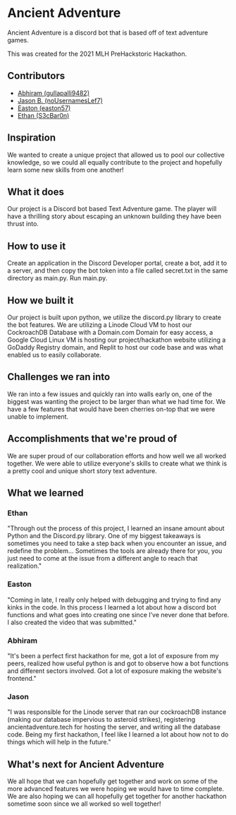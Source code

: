 # Ancient Adventure

Ancient Adventure is a discord bot that is based off of text adventure games. 

This was created for the 2021 MLH PreHackstoric Hackathon.

## Contributors
* [Abhiram (gullapalli9482)](https://github.com/gullapalli9482)
* [Jason B. (noUsernamesLef7)](https://github.com/noUsernamesLef7)
* [Easton (easton57)](https://github.com/easton57)
* [Ethan (S3cBar0n)](https://github.com/S3cBar0n)

## Inspiration
We wanted to create a unique project that allowed us to pool our collective knowledge, so we could all equally contribute to the project and hopefully learn some new skills from one another!

## What it does
Our project is a Discord bot based Text Adventure game. The player will have a thrilling story about escaping an unknown building they have been thrust into.

## How to use it
Create an application in the Discord Developer portal, create a bot, add it to a server, and then copy the bot token into a file called secret.txt in the same directory as main.py. Run main.py.

## How we built it
Our project is built upon python, we utilize the discord.py library to create the bot features. We are utilizing a Linode Cloud VM to host our CockroachDB Database with a Domain.com Domain for easy access, a Google Cloud Linux VM is hosting our project/hackathon website utilizing a GoDaddy Registry domain, and Replit to host our code base and was what enabled us to easily collaborate.

## Challenges we ran into
We ran into a few issues and quickly ran into walls early on, one of the biggest was wanting the project to be larger than what we had time for. We have a few features that would have been cherries on-top that we were unable to implement.

## Accomplishments that we're proud of
We are super proud of our collaboration efforts and how well we all worked together. We were able to utilize everyone's skills to create what we think is a pretty cool and unique short story text adventure.

## What we learned

### Ethan
"Through out the process of this project, I learned an insane amount about Python and the Discord.py library. One of my biggest takeaways is sometimes you need to take a step back when you encounter an issue, and redefine the problem... Sometimes the tools are already there for you, you just need to come at the issue from a different angle to reach that realization."

### Easton
"Coming in late, I really only helped with debugging and trying to find any kinks in the code. In this process I learned a lot about how a discord bot functions and what goes into creating one since I’ve never done that before. I also created the video that was submitted."

### Abhiram
"It's been a perfect first hackathon for me, got a lot of exposure from my peers, realized how useful python is and got to observe how a bot functions and different sectors involved. Got a lot of exposure making the website's frontend."

### Jason
"I was responsible for the Linode server that ran our cockroachDB instance (making our database impervious to asteroid strikes), registering ancientadventure.tech for hosting the server, and writing all the database code. Being my first hackathon, I feel like I learned a lot about how not to do things which will help in the future."

## What's next for Ancient Adventure
We all hope that we can hopefully get together and work on some of the more advanced features we were hoping we would have to time complete. We are also hoping we can all hopefully get together for another hackathon sometime soon since we all worked so well together!

